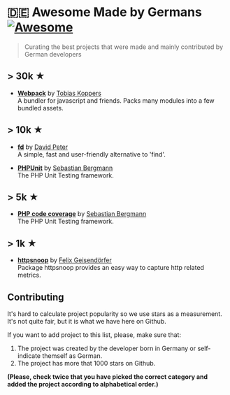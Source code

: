 # 🇩🇪 Awesome Made by Germans [![Awesome](https://awesome.re/badge.svg)](https://awesome.re)

> Curating the best projects that were made and mainly contributed by German developers

## > 30k ★

- **[Webpack](https://github.com/webpack/webpack)** by [Tobias Koppers](https://github.com/sokra)<br>
  A bundler for javascript and friends. Packs many modules into a few bundled assets.

## > 10k ★

- **[fd](https://github.com/sharkdp/fd)** by [David Peter](https://github.com/sharkdp)<br>
  A simple, fast and user-friendly alternative to 'find'.

- **[PHPUnit](https://github.com/sebastianbergmann/phpunit)** by [Sebastian Bergmann](https://github.com/sebastianbergmann)<br>
  The PHP Unit Testing framework.
  
## > 5k ★

- **[PHP code coverage](https://github.com/sebastianbergmann/php-code-coverage)** by [Sebastian Bergmann](https://github.com/sebastianbergmann)<br>
  The PHP Unit Testing framework.
  
## > 1k ★

- **[httpsnoop](https://github.com/felixge/httpsnoop)** by [Felix Geisendörfer](https://github.com/felixge)<br>
  Package httpsnoop provides an easy way to capture http related metrics.

  
## Contributing

It's hard to calculate project popularity so we use stars as a measurement. It's not quite fair, but it is what we have here on Github.

If you want to add project to this list, please, make sure that:

1. The project was created by the developer born in Germany or self-indicate themself as German.
2. The project has more that 1000 stars on Github.

**(Please, check twice that you have picked the correct category and added the project according to alphabetical order.)**
